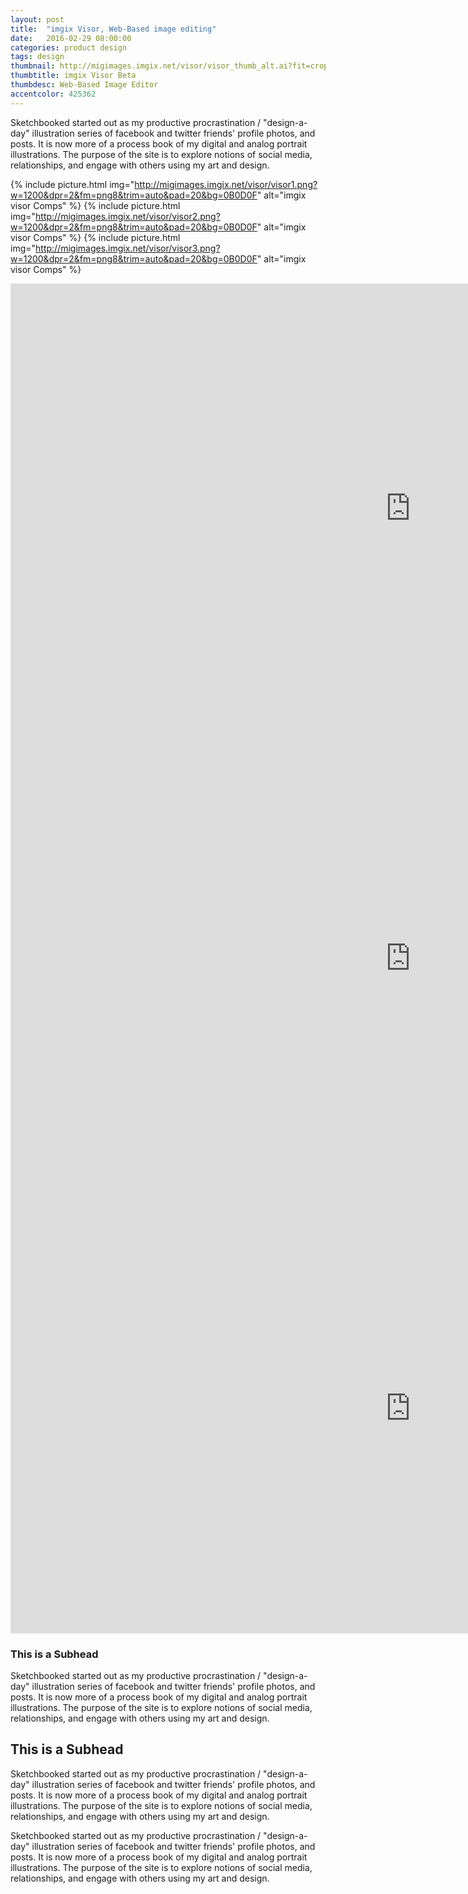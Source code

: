 ```yaml
---
layout: post
title:  "imgix Visor, Web-Based image editing"
date:   2016-02-29 08:00:00
categories: product design
tags: design
thumbnail: http://migimages.imgix.net/visor/visor_thumb_alt.ai?fit=crop&fm=pjpg&h=200&page=1&q=85&w=200&colorquant=128&fm=png8&dpr=2
thumbtitle: imgix Visor Beta
thumbdesc: Web-Based Image Editor
accentcolor: 425362
---
```


<section>
<p>Sketchbooked started out as my productive procrastination / "design-a-day" illustration series of facebook and twitter friends' profile photos, and posts. It is now more of a process book of my digital and analog portrait illustrations. The purpose of the site is to explore notions of social media, relationships, and engage with others using my art and design.</p>
</section>

{% include picture.html img="http://migimages.imgix.net/visor/visor1.png?w=1200&dpr=2&fm=png8&trim=auto&pad=20&bg=0B0D0F" alt="imgix visor Comps" %}
{% include picture.html img="http://migimages.imgix.net/visor/visor2.png?w=1200&dpr=2&fm=png8&trim=auto&pad=20&bg=0B0D0F" alt="imgix visor Comps" %}
{% include picture.html img="http://migimages.imgix.net/visor/visor3.png?w=1200&dpr=2&fm=png8&trim=auto&pad=20&bg=0B0D0F" alt="imgix visor Comps" %}


<div class="video-container">
	<iframe width="1280" height="720" src="https://www.youtube.com/embed/7e2x1XRVk4Q" frameborder="0" allowfullscreen class="youtube"></iframe>
</div>

<div class="video-container">
	<iframe width="1280" height="720" src="https://www.youtube.com/embed/v6OQmlvVlyM" frameborder="0" allowfullscreen class="youtube"></iframe>
</div>

<div class="video-container">
	<iframe width="1280" height="720" src="https://www.youtube.com/embed/Hqcy5X9hY30" frameborder="0" allowfullscreen class="youtube"></iframe>
</div>

<section>

<h3>This is a Subhead</h3>
<p>Sketchbooked started out as my productive procrastination / "design-a-day" illustration series of facebook and twitter friends' profile photos, and posts. It is now more of a process book of my digital and analog portrait illustrations. The purpose of the site is to explore notions of social media, relationships, and engage with others using my art and design.</p>

<h2>This is a Subhead</h2>
<p>Sketchbooked started out as my productive procrastination / "design-a-day" illustration series of facebook and twitter friends' profile photos, and posts. It is now more of a process book of my digital and analog portrait illustrations. The purpose of the site is to explore notions of social media, relationships, and engage with others using my art and design.</p>

<p>Sketchbooked started out as my productive procrastination / "design-a-day" illustration series of facebook and twitter friends' profile photos, and posts. It is now more of a process book of my digital and analog portrait illustrations. The purpose of the site is to explore notions of social media, relationships, and engage with others using my art and design.</p>
</section>
